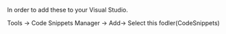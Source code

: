 <p> In order to add these to your Visual Studio.</p>
<p> Tools -> Code Snippets Manager -> Add-> Select this fodler(CodeSnippets)</p>
